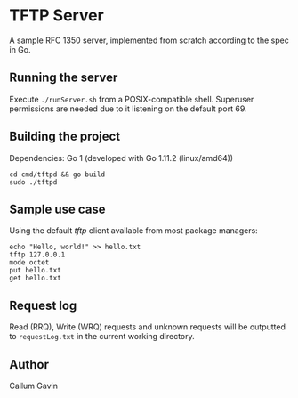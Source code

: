 # TFTP Server

A sample RFC 1350 server, implemented from scratch according to the spec in Go.

## Running the server

Execute `./runServer.sh` from a POSIX-compatible shell. Superuser permissions are needed due to it listening on the default port 69.

## Building the project

Dependencies: Go 1 (developed with Go 1.11.2 (linux/amd64))

```
cd cmd/tftpd && go build
sudo ./tftpd
```

## Sample use case

Using the default _tftp_ client available from most package managers:

```
echo "Hello, world!" >> hello.txt
tftp 127.0.0.1
mode octet
put hello.txt
get hello.txt
```

## Request log

Read (RRQ), Write (WRQ) requests and unknown requests will be outputted to `requestLog.txt` in the current working directory.

## Author

Callum Gavin